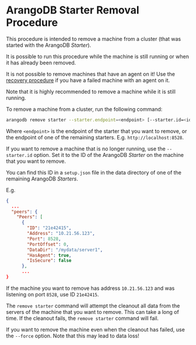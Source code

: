 <!-- don't edit here, its from https://@github.com/arangodb-helper/arangodb.git / docs/Manual/ -->
# ArangoDB Starter Removal Procedure

This procedure is intended to remove a machine from a cluster
(that was started with the ArangoDB _Starter_).

It is possible to run this procedure while the machine is still running
or when it has already been removed.

It is not possible to remove machines that have an agent on it!
Use the [recovery procedure](./Recovery.md) if you have a failed machine
with an agent on it.

Note that it is highly recommended to remove a machine while it is still running.

To remove a machine from a cluster, run the following command:

```bash
arangodb remove starter --starter.endpoint=<endpoint> [--starter.id=<id>] [--force]
```

Where `<endpoint>` is the endpoint of the starter that you want to remove,
or the endpoint of one of the remaining starters. E.g. `http://localhost:8528`.

If you want to remove a machine that is no longer running, use the `--starter.id`
option. Set it to the ID of the ArangoDB _Starter_ on the machine that you want to remove.

You can find this ID in a `setup.json` file in the data directory of one of
the remaining ArangoDB _Starters_.

E.g.
```json
{
  ...
  "peers": {
    "Peers": [
      {
        "ID": "21e42415",
        "Address": "10.21.56.123",
        "Port": 8528,
        "PortOffset": 0,
        "DataDir": "/mydata/server1",
        "HasAgent": true,
        "IsSecure": false
      },
      ...
}
```

If the machine you want to remove has address `10.21.56.123` and was listening
on port `8528`, use ID `21e42415`.

The `remove starter` command will attempt the cleanout all data from the servers
of the machine that you want to remove.
This can take a long of time.
If the cleanout fails, the `remove starter` command will fail.

If you want to remove the machine even when the cleanout has failed, use
the `--force` option.
Note that this may lead to data loss!

